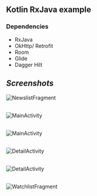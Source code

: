 ## Kotlin RxJava example

### Dependencies

- RxJava
- OkHttp/ Retrofit
- Room
- Glide
- Dagger Hilt

## _Screenshots_

![NewslistFragment](./screenshots/news_list_fragment.png?raw=true "Optional title") <br><br>

![MainActivity](./screenshots/movie_main_1.png?raw=true "Optional title") <br><br>

![MainActivity](./screenshots/movie_main_2.png?raw=true "Optional title") <br><br>

![DetailActivity](./screenshots/movie_detail_1.png?raw=true "Optional title") <br><br>

![DetailActivity](./screenshots/movie_detail_2.png?raw=true "Optional title") <br><br>

![WatchlistFragment](./screenshots/movie_watchlist_1.png?raw=true "Optional title") <br><br>
